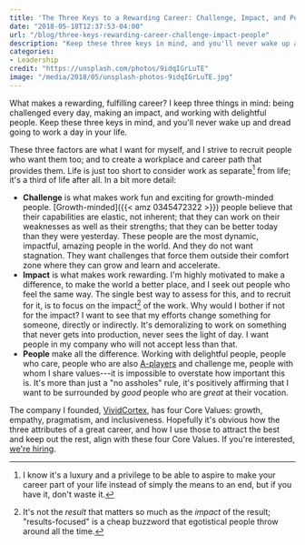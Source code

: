 ```yaml
---
title: 'The Three Keys to a Rewarding Career: Challenge, Impact, and People'
date: "2018-05-18T12:37:53-04:00"
url: "/blog/three-keys-rewarding-career-challenge-impact-people"
description: "Keep these three keys in mind, and you'll never wake up and dread going to work a day in your life."
categories:
- Leadership
credit: "https://unsplash.com/photos/9idqIGrLuTE"
image: "/media/2018/05/unsplash-photos-9idqIGrLuTE.jpg"
---
```


What makes a rewarding, fulfilling career? I keep three things in mind: being challenged every day, making an impact, and working with delightful people. Keep these three keys in mind, and you'll never wake up and dread going to work a day in your life.

<!--more-->

These three factors are what I want for myself, and I strive to recruit people who want them too; and to create a workplace and career path that provides them. Life is just too short to consider work as separate[^privilege] from life; it's a third of life after all. In a bit more detail:

* **Challenge** is what makes work fun and exciting for growth-minded people. [Growth-minded]({{< amz 0345472322 >}}) people believe that their capabilities are elastic, not inherent; that they can work on their weaknesses as well as their strengths; that they can be better today than they were yesterday. These people are the most dynamic, impactful, amazing people in the world. And they do not want stagnation. They want challenges that force them outside their comfort zone where they can grow and learn and accelerate.
* **Impact** is what makes work rewarding. I'm highly motivated to make a difference, to make the world a better place, and I seek out people who feel the same way. The single best way to assess for this, and to recruit for it, is to focus on the impact[^results-focused] of the work. Why would I bother if not for the impact? I want to see that my efforts change something for someone, directly or indirectly. It's demoralizing to work on something that never gets into production, never sees the light of day. I want people in my company who will not accept less than that.
* **People** make all the difference. Working with delightful people, people who care, people who are also [A-players](/blog/eagles-dont-fly-with-turkeys/) and challenge me, people with whom I share values---it is impossible to overstate how important this is. It's more than just a "no assholes" rule, it's positively affirming that I want to be surrounded by *good* people who are *great* at their vocation.

The company I founded, [VividCortex](https://www.vividcortex.com), has four Core Values: growth, empathy, pragmatism, and inclusiveness. Hopefully it's obvious how the three attributes of a great career, and how I use those to attract the best and keep out the rest, align with these four Core Values. If you're interested, [we're hiring](https://www.vividcortex.com/company/careers).

[^privilege]: I know it's a luxury and a privilege to be able to aspire to make your career part of your life instead of simply the means to an end, but if you have it, don't waste it.
[^results-focused]: It's not the *result* that matters so much as the *impact* of the result; "results-focused" is a cheap buzzword that egotistical people throw around all the time. 
